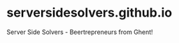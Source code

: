 serversidesolvers.github.io
===========================

Server Side Solvers - Beertrepreneurs from Ghent!
